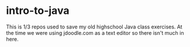 # intro-to-java

This is 1/3 repos used to save my old highschool Java class exercises. 
At the time we were using jdoodle.com as a text editor so there isn't much in here.
